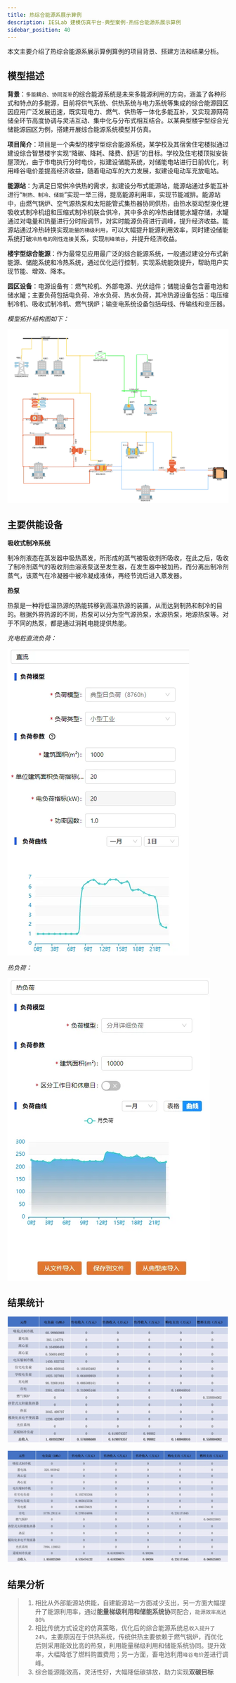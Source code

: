 ```yaml
---
title: 热综合能源系展示算例
description: IESLab 建模仿真平台-典型案例-热综合能源系展示算例
sidebar_position: 40
---
```


本文主要介绍了热综合能源系展示算例算例的项目背景、搭建方法和结果分析。

## 模型描述

**背景**：`多能耦合、协同互补`的综合能源系统是未来多能源利用的方向，涵盖了各种形式和特点的多能源，目前将供气系统、供热系统与电力系统等集成的综合能源园区因应用广泛发展迅速，既实现电力、燃气、供热等一体化多能互补，又实现源网荷储全环节高度协调与灵活互动、集中化与分布式相互结合。以某典型楼宇型综合光储能源园区为例，搭建开展综合能源系统模型并仿真。

**项目简介**：项目是一个典型的楼宇型综合能源系统，某学校及其宿舍住宅楼拟通过建设综合智慧楼宇实现“降碳、降耗、降费、舒适”的目标。学校及住宅楼顶拟安装屋顶光，由于市电执行分时电价，拟建设储能系统，对储能电站进行日前优化，利用峰谷电价差提高经济收益，随着电动车的大力发展，拟建设电动车充放电站。

**能源站**：为满足日常供冷供热的需求，拟建设分布式能源站，能源站通过多能互补进行“`制热、制冷、储能`”实现一举三得，提高能源利用率，实现节能减排。能源站中，由燃气锅炉、空气源热泵和太阳能管式集热器协同供热，由热水驱动型溴化锂吸收式制冷机组和压缩式制冷机联合供冷，其中多余的冷热由储能水罐存储，水罐通过对电量和热量进行分时段调节，对实时能源负荷进行调峰，提升经济收益。能源站通过冷热转换实现`能量的梯级利用`，可以大幅提升能源利用效率，同时建设储能系统打破`冷热电的刚性连接`关系，实现`削峰填谷`，并提升经济收益。

**楼宇型综合能源**：作为最常见应用最广泛的综合能源系统，一般通过建设分布式新能源、储能系统和冷热系统，通过优化运行控制，实现系统能效提升，帮助用户实现节能、增效、降本。

**园区设备**：电源设备有：燃气轮机、外部电源、光伏组件；储能设备包含蓄电池和储水罐；主要负荷包括电负荷、冷水负荷、热水负荷，其冷热源设备包括：电压缩制冷机、吸收式制冷机、燃气锅炉；输变电系统设备包括母线、传输线和变压器。

*模型拓扑结构图如下：*

![拓扑结构图](./image1.png "拓扑结构图")


## 主要供能设备

**吸收式制冷系统**

制冷剂液态在蒸发器中吸热蒸发，所形成的蒸气被吸收剂所吸收，在此之后，吸收了制冷剂蒸气的吸收剂由溶液泵送至发生器，在发生器中被加热，而分离出制冷剂蒸气，该蒸气在冷凝器中被冷凝成液体，再经节流后进入蒸发器。


**热泵**

热泵是一种将低温热源的热能转移到高温热源的装置，从而达到制热和制冷的目的。根据外界热源的不同，热泵可以分为空气源热泵，水源热泵，地源热泵等。对于不同的热泵，都是通过消耗电能提供热能。


*充电桩直流负荷：*

![电负荷](./image2.png "电负荷")

*热负荷：*

![热负荷](./image3.png "热负荷")


## 结果统计

![仿真模拟](./image1-1.png "仿真模拟")

![运行优化](./image1-2.png "运行优化")

## 结果分析

>1. 相比从外部能源站供能，自建能源站一方面减少支出，另一方面大幅提升了能源利用率，通过**能量梯级利用和储能系统协**同配合，`能源效率高达80%`
>2. 相比传统方式设定的仿真策略，优化后的综合能源系统总`收入提升了24%`，主要原因在于供热系统，传统供热主要依赖于燃气锅炉，而优化后则采用能效比高的热泵，利用能量梯级利用和储能系统协同。提升效率，大幅降低了燃料购置费用；另一方面，畜电池利用`峰谷电价`差进行调峰。
>3. 综合能源能效高，灵活性好，大幅降低碳排放，助力实现**双碳目标**

